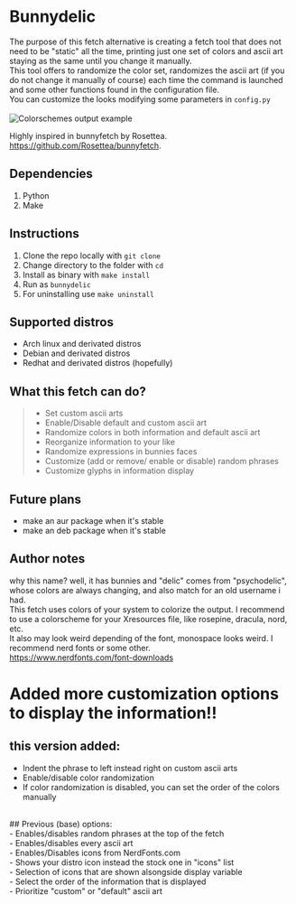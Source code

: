 # Bunnydelic
The purpose of this fetch alternative is creating a fetch tool that does not need to be "static" all the time, 
printing just one set of colors and ascii art staying as the same until you change it manually. <br>
This tool offers to randomize the color set, randomizes the ascii art (if you do not change it manually of course)
each time the command is launched and some other functions found in the configuration file. <br>
You can customize the looks modifying some parameters in ` config.py ` <br>
<br>
![Colorschemes output example](/images/demonstration.png)<br>

Highly inspired in bunnyfetch by Rosettea. <br>
https://github.com/Rosettea/bunnyfetch.

## Dependencies
1. Python
2. Make

## Instructions
1. Clone the repo locally with ` git clone `<br>
2. Change directory to the folder with ` cd `<br>
3. Install as binary with  ` make install `<br>
4. Run as  ` bunnydelic `<br>
5. For uninstalling use ` make uninstall `<br>

## Supported distros
- Arch linux and derivated distros
- Debian and derivated distros
- Redhat and derivated distros (hopefully)

## What this fetch can do?
>   - Set custom ascii arts<br>
>   - Enable/Disable default and custom ascii art<br>
>   - Randomize colors in both information and default ascii art <br>
>   - Reorganize information to your like<br>
>   - Randomize expressions in bunnies faces<br>
>   - Customize (add or remove/ enable or disable) random phrases<br>
>   - Customize glyphs in information display<br>

## Future plans
+ make an aur package when it's stable
+ make an deb package when it's stable

## Author notes
why this name? well, it has bunnies and "delic" comes from "psychodelic", 
whose colors are always changing, and also match for an old username i had.<br>
This fetch uses colors of your system to colorize the output.
I recommend to use a colorscheme for your Xresources file, like rosepine, dracula, nord, etc. <br>
It also may look weird depending of the font, monospace looks weird. I recommend nerd fonts or some other.<br> 
https://www.nerdfonts.com/font-downloads




# Added more customization options to display the information!!
## this version added:<br>
- Indent the phrase to left instead right on custom ascii arts<br>
- Enable/disable color randomization<br>
- If color randomization is disabled, you can set the order of the colors manually<br>
<br>
## Previous (base) options:<br>
- Enables/disables random phrases at the top of the fetch<br>
- Enables/disables every ascii art<br>
- Enables/Disables icons from NerdFonts.com<br>
- Shows your distro icon instead the stock one in "icons" list<br>
- Selection of icons that are shown alsongside display variable<br>
- Select the order of the information that is displayed<br>
- Prioritize "custom" or "default" ascii art<br>

